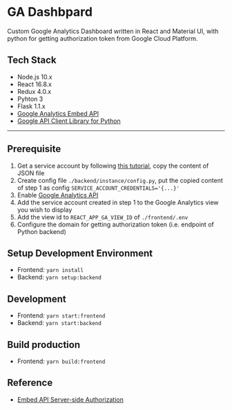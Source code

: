 # GA Dashbpard #

Custom Google Analytics Dashboard written in React and Material UI, with python for getting authorization token from Google Cloud Platform.

## Tech Stack ##
* Node.js 10.x
* React 16.8.x
* Redux 4.0.x
* Pyhton 3
* Flask 1.1.x
* [Google Analytics Embed API](https://ga-dev-tools.appspot.com/embed-api/)
* [Google API Client Library for Python](https://developers.google.com/api-client-library/python/start/installation)

***

## Prerequisite ##
1. Get a service account by following [this tutorial](https://ga-dev-tools.appspot.com/embed-api/server-side-authorization/), copy the content of JSON file 
2. Create config file `./backend/instance/config.py`, put the copied content of step 1 as config `SERVICE_ACCOUNT_CREDENTIALS='{...}'`
3. Enable [Google Analytics API](https://console.developers.google.com/apis/api/analytics.googleapis.com)
4. Add the service account created in step 1 to the Google Analytics view you wish to display
5. Add the view id to `REACT_APP_GA_VIEW_ID` of `./frontend/.env`
6. Configure the domain for getting authorization token (i.e. endpoint of Python backend)

## Setup Development Environment ##
* Frontend: `yarn install`
* Backend: `yarn setup:backend`

## Development ##
* Frontend: `yarn start:frontend`
* Backend: `yarn start:backend`

## Build production ##
* Frontend: `yarn build:frontend`

## Reference ##
* [Embed API Server-side Authorization](https://ga-dev-tools.appspot.com/embed-api/server-side-authorization/)
